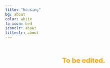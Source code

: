 ```yaml
---
title: "housing"
bg: about
color: white
fa-icon: bed
iconclr: about
titleclr: about 
---
```




<br>

<center><i class="fa fa-exclamation-triangle fa-4x fa-align-center" style="color:orange"></i></center>
<p style="color:orange; font-weight:bold; text-align:center; font-size:22px">To be edited.</p>

<br>

